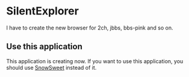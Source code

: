 # SilentExplorer
I have to create the new browser for 2ch, jbbs, bbs-pink and so on.

## Use this application
This application is creating now.
If you want to use this application, you should use [SnowSweet](http://snowsweet.codeplex.com/ "SnowSweet") instead of it.
